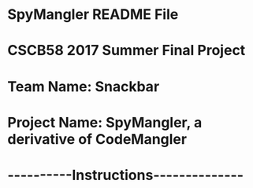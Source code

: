 # SpyMangler README File
# CSCB58 2017 Summer Final Project
# Team Name: Snackbar
# Project Name: SpyMangler, a derivative of CodeMangler
# ----------Instructions--------------
#
